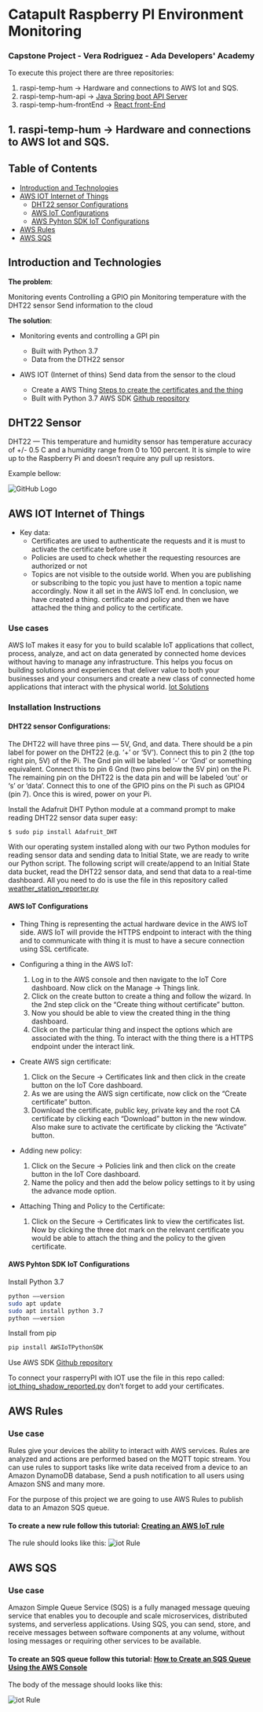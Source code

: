 # Catapult Raspberry PI Environment Monitoring
### Capstone Project - Vera Rodriguez - Ada Developers' Academy

To execute this project there are three repositories: 

1. raspi-temp-hum -> Hardware and connections to AWS Iot and SQS. 
1. raspi-temp-hum-api -> [Java Spring boot API Server](https://github.com/veralizeth/raspi-temp-hum-api)
1. raspi-temp-hum-frontEnd -> [React front-End](https://github.com/veralizeth/raspi-temp-hum-frontEnd)

## 1. raspi-temp-hum -> Hardware and connections to AWS Iot and SQS. 

## Table of Contents

* [Introduction and Technologies](#Introduction-and-Technologies)
* [AWS IOT Internet of Things](#AWS-IOT-Internet-of-Things)
    * [DHT22 sensor Configurations](#DHT22-sensor-Configurations)
    * [AWS IoT Configurations](#AWS-IoT-Configurations)
    * [AWS Pyhton SDK IoT Configurations](#AWS-Pyhton-SDK-IoT-Configurations)
* [AWS Rules](#AWS-Rules)
* [AWS SQS](#AWS-SQS)

## Introduction and Technologies
**The problem**: 

Monitoring events
Controlling a GPIO pin
Monitoring temperature with the DHT22 sensor
Send information to the cloud

**The solution**: 
    
  * Monitoring events and controlling a GPI pin
    * Built with Python 3.7 
    * Data from the DTH22 sensor
    
  * AWS IOT (Internet of thins) Send data from the sensor to the cloud
    * Create a AWS Thing [Steps to create the certificates and the thing](https://docs.aws.amazon.com/iot/latest/developerguide/iot-moisture-create-thing.html)
    * Built with Python 3.7 AWS SDK [Github repository](https://github.com/aws/aws-iot-device-sdk-python-v2)

## DHT22 Sensor

DHT22 — This temperature and humidity sensor has temperature accuracy of +/- 0.5 C and a humidity range from 0 to 100 percent. It is simple to wire up to the Raspberry Pi and doesn’t require any pull up resistors.

Example bellow:

![GitHub Logo](/DTH22raspisensor.jpeg)

## AWS IOT Internet of Things

  * Key data: 
    * Certificates are used to authenticate the requests and it is must to activate the certificate before use it
    * Policies are used to check whether the requesting resources are authorized or not
    * Topics are not visible to the outside world. When you are publishing or subscribing to the topic you just have to mention a topic name accordingly. Now it all set in the AWS IoT end. In conclusion, we have created a thing. certificate and policy and then we have attached the thing and policy to the certificate.

### Use cases

AWS IoT makes it easy for you to build scalable IoT applications that collect, process, analyze, and act on data generated by connected home devices without having to manage any infrastructure. This helps you focus on building solutions and experiences that deliver value to both your businesses and your consumers and create a new class of connected home applications that interact with the physical world. [Iot Solutions](https://aws.amazon.com/iot/solutions/connected-home/?c=i&sec=uc2)

### Installation Instructions

#### DHT22 sensor Configurations: 

The DHT22 will have three pins — 5V, Gnd, and data. There should be a pin label for power on the DHT22 (e.g. ‘+’ or ‘5V’). Connect this to pin 2 (the top right pin, 5V) of the Pi. The Gnd pin will be labeled ‘-’ or ‘Gnd’ or something equivalent. Connect this to pin 6 Gnd (two pins below the 5V pin) on the Pi. The remaining pin on the DHT22 is the data pin and will be labeled ‘out’ or ‘s’ or ‘data’. Connect this to one of the GPIO pins on the Pi such as GPIO4 (pin 7). Once this is wired, power on your Pi.

Install the Adafruit DHT Python module at a command prompt to make reading DHT22 sensor data super easy:

```$ sudo pip install Adafruit_DHT```

With our operating system installed along with our two Python modules for reading sensor data and sending data to Initial State, we are ready to write our Python script. The following script will create/append to an Initial State data bucket, read the DHT22 sensor data, and send that data to a real-time dashboard. All you need to do is use the file in this repository called [weather_station_reporter.py](https://github.com/veralizeth/raspi-temp-hum/blob/master/weather_station_reporter.py)

#### AWS IoT Configurations
   * Thing
        Thing is representing the actual hardware device in the AWS IoT side. AWS IoT will provide the HTTPS endpoint to interact with the thing and to communicate with thing it is must to have a secure connection using SSL certificate.
        
   * Configuring a thing in the AWS IoT:
      1. Log in to the AWS console and then navigate to the IoT Core dashboard. Now click on the Manage -> Things link.
      1. Click on the create button to create a thing and follow the wizard. In the 2nd step click on the “Create thing without certificate” button.
      1. Now you should be able to view the created thing in the thing dashboard. 
      1. Click on the particular thing and inspect the options which are associated with the thing. To interact with the thing there is a HTTPS endpoint under the interact link.
      
   * Create AWS sign certificate:
      1. Click on the Secure -> Certificates link and then click in the create button on the IoT Core dashboard.
      1. As we are using the AWS sign certificate, now click on the “Create certificate” button. 
      1. Download the certificate, public key, private key and the root CA certificate by clicking each “Download” button in the new window. Also make sure to activate the certificate by clicking the “Activate” button.
      
   * Adding new policy:
     1. Click on the Secure -> Policies link and then click on the create button in the IoT Core dashboard.
     1. Name the policy and then add the below policy settings to it by using the advance mode option.
     
* Attaching Thing and Policy to the Certificate:
     1. Click on the Secure -> Certificates link to view the certificates list. Now by clicking the three dot mark on the relevant certificate you would be able to attach the thing and the policy to the given certificate.

#### AWS Pyhton SDK IoT Configurations 

Install Python 3.7

``` bash 
python ––version
sudo apt update
sudo apt install python 3.7
python ––version
```

Install from pip

``` bash
pip install AWSIoTPythonSDK
```

Use AWS SDK [Github repository](https://github.com/aws/aws-iot-device-sdk-python-v2)

To connect your rasperryPI with IOT use the file in this repo called: [iot_thing_shadow_reported.py](https://github.com/veralizeth/raspi-temp-hum/blob/master/iot_thing_shadow_reported.py) don’t forget to add your certificates.


## AWS Rules

### Use case

Rules give your devices the ability to interact with AWS services. Rules are analyzed and actions are performed based on the MQTT topic stream. You can use rules to support tasks like write data received from a device to an Amazon DynamoDB database,  Send a push notification to all users using Amazon SNS and many more. 

For the purpose of this project we are going to use AWS Rules to publish data to an Amazon SQS queue.

#### To create a new rule follow this tutorial: [Creating an AWS IoT rule](https://docs.aws.amazon.com/iot/latest/developerguide/iot-create-rule.html)

The rule should looks like this:
![iot Rule](/iotRule.png)

## AWS SQS

### Use case

Amazon Simple Queue Service (SQS) is a fully managed message queuing service that enables you to decouple and scale microservices, distributed systems, and serverless applications. Using SQS, you can send, store, and receive messages between software components at any volume, without losing messages or requiring other services to be available.

#### To create an SQS queue follow this tutorial: [How to Create an SQS Queue Using the AWS Console](https://www.dummies.com/programming/cloud-computing/amazon-web-services/create-sqs-queue-using-aws-console/)

The body of the message should looks like this:

![iot Rule](/sqsMessage.png)
